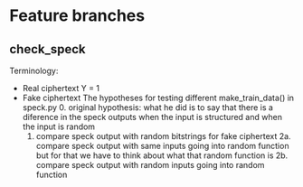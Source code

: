 # Feature branches
## check_speck
Terminology:
* Real ciphertext Y = 1
* Fake ciphertext 
The hypotheses for testing different make_train_data() in speck.py
  0. original hypothesis: what he did is to say that there is a diference in the speck outputs when the input is structured and when the input is random
  1. compare speck output with random bitstrings for fake ciphertext
  2a. compare speck output with same inputs going into random function
but for that we have to think about what that random function is
  2b. compare speck output with random inputs going into random function

